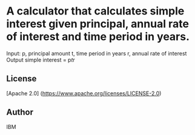 # A calculator that calculates simple interest given principal, annual rate of interest and time period in years.

Input:
   p, principal amount
   t, time period in years
   r, annual rate of interest
Output
   simple interest = p*t*r
   
   
 ## License
 [Apache 2.0] (https://www.apache.org/licenses/LICENSE-2.0)
 
## Author
IBM

